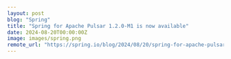 ```yaml
---
layout: post
blog: "Spring"
title: "Spring for Apache Pulsar 1.2.0-M1 is now available"
date: 2024-08-20T00:00:00Z
image: images/spring.png
remote_url: "https://spring.io/blog/2024/08/20/spring-for-apache-pulsar-1-2-0-m1-is-now-available"
---
```

